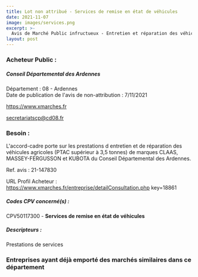 ```yaml
---
title: Lot non attribué - Services de remise en état de véhicules
date: 2021-11-07
image: images/services.png
excerpt: >-
  Avis de Marché Public infructueux - Entretien et réparation des véhicules agricoles du Conseil Départemental (PTAC supérieur à 3,5 tonnes) et leurs équipements-.
layout: post
---
```


### Acheteur Public :
##### Conseil Départemental des Ardennes
Département : 08 - Ardennes<br/>
Date de publication de l'avis de non-attribution : 7/11/2021


https://www.xmarches.fr

secretariatscp@cd08.fr


### Besoin :

L'accord-cadre porte sur les prestations d entretien et de réparation des véhicules agricoles (PTAC supérieur à 3,5 tonnes) de marques CLAAS, MASSEY-FERGUSSON et KUBOTA du Conseil Départemental des Ardennes.

Ref. avis : 21-147830

URL Profil Acheteur : https://www.xmarches.fr/entreprise/detailConsultation.php key=18861

##### Codes CPV concerné(s) :
CPV50117300 - **Services de remise en état de véhicules** <br/>

##### Descripteurs :
Prestations de services <br/>

### Entreprises ayant déjà emporté des marchés similaires dans ce département
